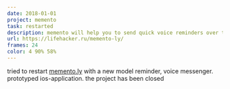 ```yaml
---
date: 2018-01-01
project: memento
task: restarted
description: memento will help you to send quick voice reminders over the phone
url: https://lifehacker.ru/memento-ly/
frames: 24
color: 4 90% 58%
---
```


tried to restart [memento.ly](https://lifehacker.ru/memento-ly/) with a new model reminder, voice messenger. prototyped ios-application. the project has been closed
